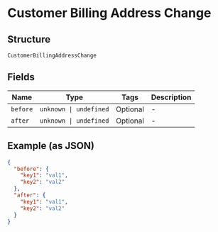
# Customer Billing Address Change

## Structure

`CustomerBillingAddressChange`

## Fields

| Name | Type | Tags | Description |
|  --- | --- | --- | --- |
| `before` | `unknown \| undefined` | Optional | - |
| `after` | `unknown \| undefined` | Optional | - |

## Example (as JSON)

```json
{
  "before": {
    "key1": "val1",
    "key2": "val2"
  },
  "after": {
    "key1": "val1",
    "key2": "val2"
  }
}
```

